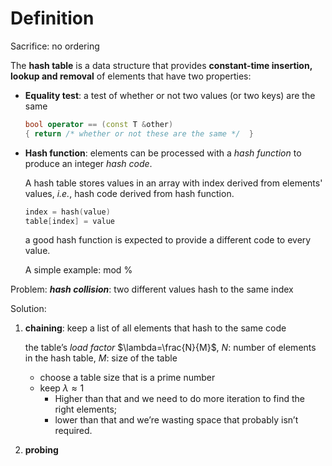 # Definition

Sacrifice: no ordering

The **hash table** is a data structure that provides **constant-time insertion, lookup and removal** of elements that have two properties: 

- **Equality test**:  a test of whether or not two values (or two keys) are the same

  ```c++
  bool operator == (const T &other)
  {	return /* whether or not these are the same */	}
  ```

- **Hash function**: elements can be processed with a *hash function* to produce an integer *hash code*.

  A hash table stores values in an array with index derived from elements' values, *i.e.*, hash code derived from hash function.

  ```c++
  index = hash(value)
  table[index] = value
  ```

  a good hash function is expected to provide a different code to every value.

  A simple example: mod % 

Problem: ***hash collision***: two different values hash to the same index

Solution:

 1. **chaining**: keep a list of all elements that hash to the same code

    the table’s *load factor* $\lambda=\frac{N}{M}$, $N$: number of elements in the hash table, $M$: size of the table

    - choose a table size that is a prime number
    - keep $\lambda\approx1$ 
      - Higher than that and we need to do more iteration to find the right elements; 
      - lower than that and we’re wasting space that probably isn’t required.

 2. **probing**


